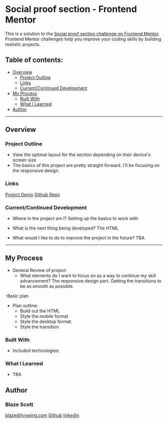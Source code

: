 # Social proof section - Frontend Mentor

This is a solution to the [Social proof section challenge on Frontend Mentor](https://www.frontendmentor.io/challenges/social-proof-section-6e0qTv_bA). Frontend Mentor challenges help you improve your coding skills by building realistic projects. 

## Table of contents:

- [Overview](#overview) 
  - [Project Outline](#project-outline)
  - [Links](#links)
  - [Current/Continued Development](#current/continued-development)
- [My Process](#my-process)
  - [Built With](#built-with)
  - [What I Learned](#what-i-learned)
- [Author](#author)

---

## Overview

### Project Outline

- View the optimal layout for the section depending on their device's screen size
- The basics of this project are pretty straight forward. I'll be focusing on the responsive design.

### Links

[Project Demo](Demo.Url)
[Github Repo](github.repo)

### Current/Continued Development

- Where in the project am I? 
  Setting up the basics to work with

- What is the next thing being developed?
  The HTML


- What would I like to do to improve the project in the future?
  TBA

---

## My Process

- General Review of project
  - What elements do I want to focus on as a way to continue my skill advancement?
    The responsive design part. Getting the transitions to be as smooth as possible.
  

-Basic plan
  - Plan outline:
    - Build out the HTML
    - Style the mobile format
    - Style the desktop format
    - Style the transition

### Built With

- Included technologies:


### What I Learned

- TBA

## Author

### Blaze Scott

<blaze@fyxwing.com>
[Github](https://github.com/ablueblaze)
[linkedin](https://www.linkedin.com/in/blaze-scott-3672b891/)

